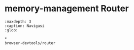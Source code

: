 # memory-management Router
```{toctree}
:maxdepth: 3
:caption: Navigasi
:glob:

*
browser-devtools/router
```
